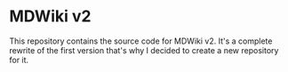 # MDWiki v2

This repository contains the source code for MDWiki v2.
It's a complete rewrite of the first version that's why I decided 
to create a new repository for it.

